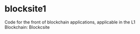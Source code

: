 # blocksite1
Code for the front of blockchain applications, applicable in the L1 Blockchain: Blockcsite
